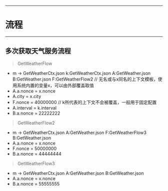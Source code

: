 ************************************
# 流程
************************************
## 多次获取天气服务流程
> GetWeatherFlow
* m -> GetWeatherCtx.json k:GetWeatherCtx.json A:GetWeather.json B:GetWeather.json F:GetWeatherFlow2
// 无名或与x同名的上下文模板，使用系统内置的变量x，可以由外部覆盖取值
* A.a.nonce = x.nonce
* A.city = x.city
* F.nonce = 40000000 
// k所代表的上下文不会被覆盖，一般用于固定配置
* A.interval = k.interval
* B.a.nonce = 22222222
> GetWeatherFlow2
* m -> GetWeatherCtx.json A:GetWeather.json F:GetWeatherFlow3 B:GetWeather.json
* A.a.nonce = x.nonce
* F.nonce = 50000000
* B.a.nonce = 44444444
> GetWeatherFlow3
* m -> GetWeatherCtx.json A:GetWeather.json B:GetWeather.json
* A.a.nonce = x.nonce
* B.a.nonce = 55555555